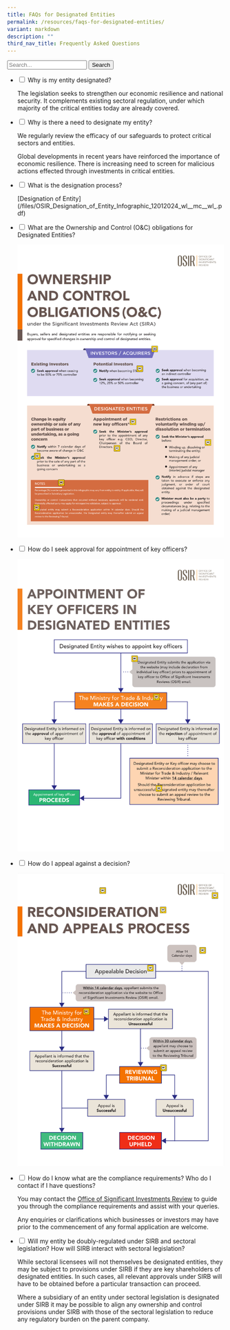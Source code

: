 ```yaml
---
title: FAQs for Designated Entities
permalink: /resources/faqs-for-designated-entities/
variant: markdown
description: ""
third_nav_title: Frequently Asked Questions
---
```

 <form action="/search_results">
 <input placeholder="Search..." name="query" type="text">
 <button type="submit">Search</button>
 </form>

<ul class="jekyllcodex_accordion">
	<li><input type="checkbox" id="accordion1">  
<label for="accordion1">Why is my entity designated?</label><div>
		<p>The legislation seeks to strengthen our economic resilience and national security. It complements existing sectoral regulation, under which majority of the critical entities today are already covered.</p>  
</div></li>
	<li><input type="checkbox" id="accordion2">  
<label for="accordion2">Why is there a need to designate my entity?</label><div>  
<p>We regularly review the efficacy of our safeguards to protect critical sectors and entities.</p>  
		<p>Global developments in recent years have reinforced the importance of economic resilience. There is increasing need to screen for malicious actions effected through investments in critical entities.</p>
</div></li>  
	<li><input type="checkbox" id="accordion3">  
<label for="accordion3">What is the designation process?</label><div>
		<p>[Designation of Entity](/files/OSIR_Designation_of_Entity_Infographic_12012024_wl__mc__wl_.pdf)</p> 
</div></li>
	<li><input type="checkbox" id="accordion4">  
<label for="accordion4">What are the Ownership and Control (O&amp;C) obligations for Designated Entities?</label><div>
		<p><img src="/images/MTI_OSIR_Infographic_OC_15012024_wl___mc_1.png"></p>
</div></li>
	<li><input type="checkbox" id="accordion5">  
<label for="accordion5">How do I seek approval for appointment of key officers?</label><div>
		<p><img src="/images/OSIR_Appointment_of_Key_Officers_17012024_wl___mc_1.png"></p>
</div></li>
	<li><input type="checkbox" id="accordion6">  
<label for="accordion6">How do I appeal against a decision?</label><div>  
		<p><img src="/images/OSIR_Reconsideration_and_Appeal_Infographic_15012024_wl___mc__wl_1.png"></p>  
</div></li>  
	<li><input type="checkbox" id="accordion7">  
<label for="accordion7">How do I know what are the compliance requirements? Who do I contact if I have questions?</label><div>  
<p>You may contact the <a href="/contact-us/" rel="noopener noreferrer nofollow" target="_blank">Office of Significant Investments Review</a> to guide you through the compliance requirements and assist with your queries.</p>  
		<p>Any enquiries or clarifications which businesses or investors may have prior to the commencement of any formal application are welcome.</p>
</div></li>
	<li><input type="checkbox" id="accordion8">
<label for="accordion8"> Will my entity be doubly-regulated under SIRB and sectoral legislation? How will SIRB interact with sectoral legislation? </label><div>
	<p> While sectoral licensees will not themselves be designated entities, they may be subject to provisions under SIRB if they are key shareholders of designated entities. In such cases, all relevant approvals under SIRB will have to be obtained before a particular transaction can proceed. </p>
<p> Where a subsidiary of an entity under sectoral legislation is designated under SIRB it may be possible to align any ownership and control provisions under SIRB with those of the sectoral legislation to reduce any regulatory burden on the parent company. </p>
</div></li>
	</ul>